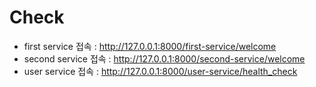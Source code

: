 # Check
- first service 접속 : http://127.0.0.1:8000/first-service/welcome
- second service 접속 : http://127.0.0.1:8000/second-service/welcome
- user service 접속 : http://127.0.0.1:8000/user-service/health_check 